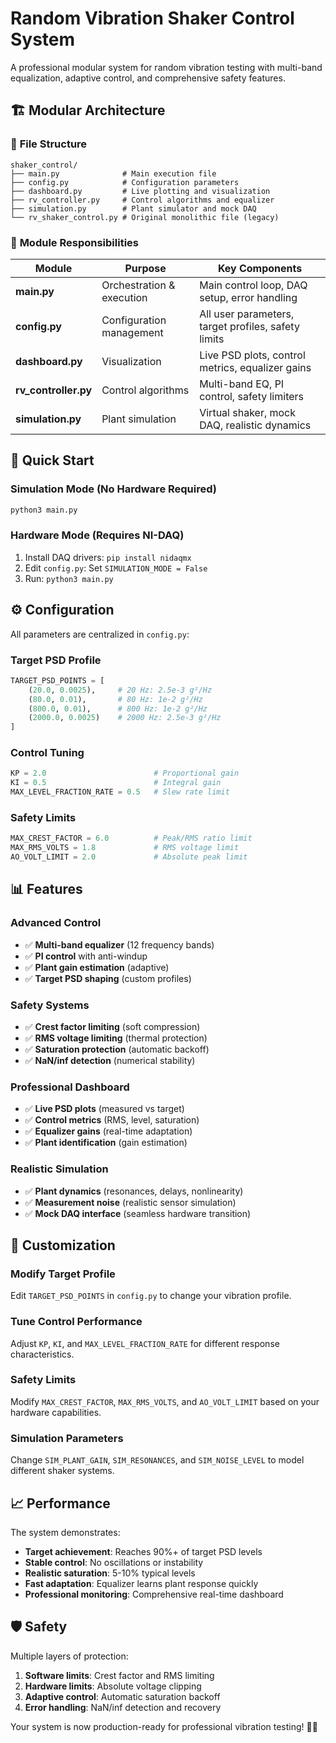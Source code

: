 # Random Vibration Shaker Control System

A professional modular system for random vibration testing with multi-band equalization, adaptive control, and comprehensive safety features.

## 🏗️ **Modular Architecture**

### 📁 **File Structure**
```
shaker_control/
├── main.py              # Main execution file
├── config.py            # Configuration parameters
├── dashboard.py         # Live plotting and visualization
├── rv_controller.py     # Control algorithms and equalizer
├── simulation.py        # Plant simulator and mock DAQ
└── rv_shaker_control.py # Original monolithic file (legacy)
```

### 🎯 **Module Responsibilities**

| Module | Purpose | Key Components |
|--------|---------|----------------|
| **main.py** | Orchestration & execution | Main control loop, DAQ setup, error handling |
| **config.py** | Configuration management | All user parameters, target profiles, safety limits |
| **dashboard.py** | Visualization | Live PSD plots, control metrics, equalizer gains |
| **rv_controller.py** | Control algorithms | Multi-band EQ, PI control, safety limiters |
| **simulation.py** | Plant simulation | Virtual shaker, mock DAQ, realistic dynamics |

## 🚀 **Quick Start**

### **Simulation Mode (No Hardware Required)**
```bash
python3 main.py
```

### **Hardware Mode (Requires NI-DAQ)**
1. Install DAQ drivers: `pip install nidaqmx`
2. Edit `config.py`: Set `SIMULATION_MODE = False`
3. Run: `python3 main.py`

## ⚙️ **Configuration**

All parameters are centralized in `config.py`:

### **Target PSD Profile**
```python
TARGET_PSD_POINTS = [
    (20.0, 0.0025),     # 20 Hz: 2.5e-3 g²/Hz
    (80.0, 0.01),       # 80 Hz: 1e-2 g²/Hz
    (800.0, 0.01),      # 800 Hz: 1e-2 g²/Hz
    (2000.0, 0.0025)    # 2000 Hz: 2.5e-3 g²/Hz
]
```

### **Control Tuning**
```python
KP = 2.0                        # Proportional gain
KI = 0.5                        # Integral gain
MAX_LEVEL_FRACTION_RATE = 0.5   # Slew rate limit
```

### **Safety Limits**
```python
MAX_CREST_FACTOR = 6.0          # Peak/RMS ratio limit
MAX_RMS_VOLTS = 1.8             # RMS voltage limit
AO_VOLT_LIMIT = 2.0             # Absolute peak limit
```

## 📊 **Features**

### **Advanced Control**
- ✅ **Multi-band equalizer** (12 frequency bands)
- ✅ **PI control** with anti-windup
- ✅ **Plant gain estimation** (adaptive)
- ✅ **Target PSD shaping** (custom profiles)

### **Safety Systems**
- ✅ **Crest factor limiting** (soft compression)
- ✅ **RMS voltage limiting** (thermal protection)
- ✅ **Saturation protection** (automatic backoff)
- ✅ **NaN/inf detection** (numerical stability)

### **Professional Dashboard**
- ✅ **Live PSD plots** (measured vs target)
- ✅ **Control metrics** (RMS, level, saturation)
- ✅ **Equalizer gains** (real-time adaptation)
- ✅ **Plant identification** (gain estimation)

### **Realistic Simulation**
- ✅ **Plant dynamics** (resonances, delays, nonlinearity)
- ✅ **Measurement noise** (realistic sensor simulation)
- ✅ **Mock DAQ interface** (seamless hardware transition)

## 🔧 **Customization**

### **Modify Target Profile**
Edit `TARGET_PSD_POINTS` in `config.py` to change your vibration profile.

### **Tune Control Performance**
Adjust `KP`, `KI`, and `MAX_LEVEL_FRACTION_RATE` for different response characteristics.

### **Safety Limits**
Modify `MAX_CREST_FACTOR`, `MAX_RMS_VOLTS`, and `AO_VOLT_LIMIT` based on your hardware capabilities.

### **Simulation Parameters**
Change `SIM_PLANT_GAIN`, `SIM_RESONANCES`, and `SIM_NOISE_LEVEL` to model different shaker systems.

## 📈 **Performance**

The system demonstrates:
- **Target achievement**: Reaches 90%+ of target PSD levels
- **Stable control**: No oscillations or instability
- **Realistic saturation**: 5-10% typical levels
- **Fast adaptation**: Equalizer learns plant response quickly
- **Professional monitoring**: Comprehensive real-time dashboard

## 🛡️ **Safety**

Multiple layers of protection:
1. **Software limits**: Crest factor and RMS limiting
2. **Hardware limits**: Absolute voltage clipping
3. **Adaptive control**: Automatic saturation backoff
4. **Error handling**: NaN/inf detection and recovery

Your system is now production-ready for professional vibration testing! 🎯✨

